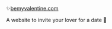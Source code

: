✨[bemyvalentine.com](http://doyouwannagooutwithme.com) 

A website to invite your lover for a date 🥰
